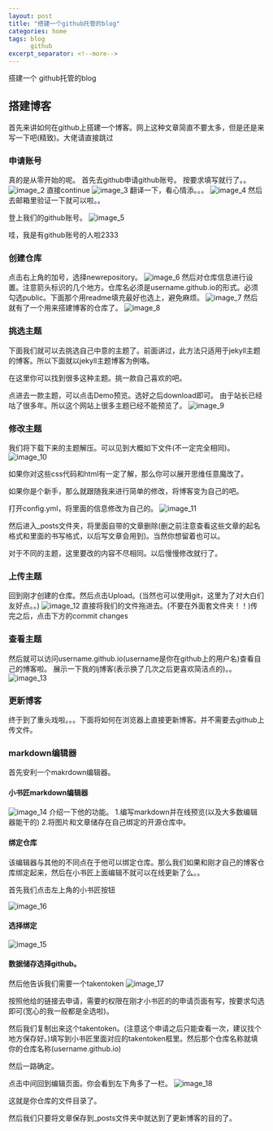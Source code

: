 ```yaml
---
layout: post
title: "搭建一个github托管的blog"
categories: home
tags: blog
      github
excerpt_separator: <!--more-->
---
```


搭建一个 github托管的blog

<!--more-->

## 搭建博客
首先来讲如何在github上搭建一个博客。网上这种文章简直不要太多，但是还是来写一下吧(精致)。大佬请直接跳过

### 申请账号
真的是从零开始的呢。
首先去github申请github账号。
按要求填写就行了。。
![image_2](../_includes/svg/image_2.png)
直接continue
![image_3](../_includes/svg/image_3.png)
翻译一下，看心情添。。。
![image_4](../_includes/svg/image_4.png)
然后去邮箱里验证一下就可以啦。。

登上我们的github账号。
![image_5](../_includes/svg/image_5.png)

哇，我是有github账号的人啦2333

### 创建仓库
点击右上角的加号，选择newrepository。
![image_6](../_includes/svg/image_6.png)
然后对仓库信息进行设置。注意箭头标识的几个地方。仓库名必须是username.github.io的形式。必须勾选public。下面那个用readme填充最好也选上，避免麻烦。
![image_7](../_includes/svg/image_7.png)
然后就有了一个用来搭建博客的仓库了。
![image_8](../_includes/svg/image_8.png)
### 挑选主题
下面我们就可以去挑选自己中意的主题了。前面讲过，此方法只适用于jekyll主题的博客。所以下面就以jekyll主题博客为例咯。

在这里你可以找到很多这种主题。挑一款自己喜欢的吧。

点进去一款主题，可以点击Demo预览。选好之后download即可。
由于站长已经咕了很多年。所以这个网站上很多主题已经不能预览了。
![image_9](../_includes/svg/image_9.png)

### 修改主题
我们将下载下来的主题解压。可以见到大概如下文件(不一定完全相同)。
![image_10](../_includes/svg/image_10.png)

如果你对这些css代码和html有一定了解，那么你可以展开思维任意魔改了。

如果你是个新手，那么就跟随我来进行简单的修改，将博客变为自己的吧。

打开config.yml，将里面的信息修改为自己的。
![image_11](../_includes/svg/image_11.png)

然后进入_posts文件夹，将里面自带的文章删除(删之前注意查看这些文章的起名格式和里面的书写格式，以后写文章会用到)。当然你想留着也可以。

对于不同的主题，这里要改的内容不尽相同。以后慢慢修改就行了。

### 上传主题
回到刚才创建的仓库。然后点击Upload。(当然也可以使用git，这里为了对大白们友好点。。)
![image_12](../_includes/svg/image_12.png)
直接将我们的文件拖进去。(不要在外面套文件夹！！)传完之后，点击下方的commit changes
### 查看主题
 然后就可以访问username.github.io(username是你在github上的用户名)查看自己的博客啦。
展示一下我的lj博客(表示换了几次之后更喜欢简洁点的)。。
![image_13](../_includes/svg/image_13.png)

### 更新博客
终于到了重头戏啦。。。下面将如何在浏览器上直接更新博客。并不需要去github上传文件。

### markdown编辑器
首先安利一个makrdown编辑器。

#### 小书匠markdown编辑器
![image_14](../_includes/svg/image_14.png)
介绍一下他的功能。
1.编写markdown并在线预览(以及大多数编辑器能干的)
2.将图片和文章储存在自己绑定的开源仓库中。

#### 绑定仓库
该编辑器与其他的不同点在于他可以绑定仓库。那么我们如果和刚才自己的博客仓库绑定起来，然后在小书匠上面编辑不就可以在线更新了么。。

首先我们点击左上角的小书匠按钮

![image_16](../_includes/svg/image_16.png)

#### 选择绑定
![image_15](../_includes/svg/image_15.png)

#### 数据储存选择github。
然后他告诉我们需要一个takentoken
![image_17](../_includes/svg/image_17.png)

按照他给的链接去申请，需要的权限在刚才小书匠的的申请页面有写，按要求勾选即可(宽心的我一般都是全选啦)。

然后我们复制出来这个takentoken。(注意这个申请之后只能查看一次，建议找个地方保存好。)填写到小书匠里面对应的takentoken框里。然后那个仓库名称就填你的仓库名称(username.github.io)

然后一路确定。

点击中间回到编辑页面。你会看到左下角多了一栏。
![image_18](../_includes/svg/image_18.png)

这就是你仓库的文件目录了。

然后我们只要将文章保存到_posts文件夹中就达到了更新博客的目的了。
